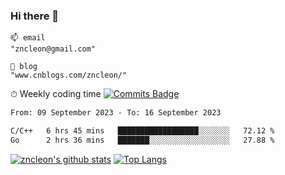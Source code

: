 ### Hi there 👋
```
📫 email
"zncleon@gmail.com"

🌱 blog
"www.cnblogs.com/zncleon/"
```

⏱ Weekly coding time
[![Commits Badge](https://badges.pufler.dev/commits/weekly/zncleon)](https://badges.pufler.dev)

<!--START_SECTION:waka-->

```txt
From: 09 September 2023 - To: 16 September 2023

C/C++   6 hrs 45 mins   ██████████████████░░░░░░░   72.12 %
Go      2 hrs 36 mins   ███████░░░░░░░░░░░░░░░░░░   27.88 %
```

<!--END_SECTION:waka-->

[![zncleon's github stats](https://github-readme-stats-psi-two-44.vercel.app/api?username=zncleon)](https://github.com/anuraghazra/github-readme-stats)
[![Top Langs](https://github-readme-stats-psi-two-44.vercel.app/api/top-langs/?username=zncleon&layout=compact)](https://github.com/anuraghazra/github-readme-stats)
